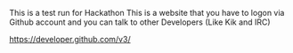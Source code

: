 This is a test run for Hackathon
This is a website that you have to logon via Github account and you can talk to other Developers (Like Kik and IRC)

https://developer.github.com/v3/
